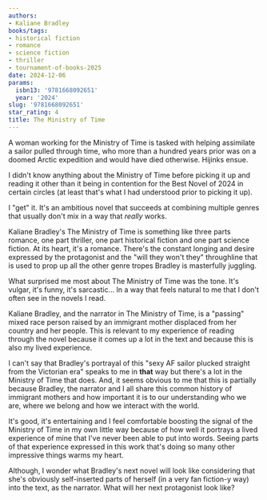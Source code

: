 ```yaml
---
authors:
- Kaliane Bradley
books/tags:
- historical fiction
- romance
- science fiction
- thriller
- tournament-of-books-2025
date: 2024-12-06
params:
  isbn13: '9781668092651'
  year: '2024'
slug: '9781668092651'
star_rating: 4
title: The Ministry of Time
---
```


A woman working for the Ministry of Time is tasked with helping assimilate a sailor pulled through time, who more than a hundred years prior was on a doomed Arctic expedition and would have died otherwise. Hijinks ensue.


<!--more-->

I didn't know anything about the Ministry of Time before picking it up and reading it other than it being in contention for the Best Novel of 2024 in certain circles (at least that's what I had understood prior to picking it up).

I "get" it. It's an ambitious novel that succeeds at combining multiple genres that usually don't mix in a way that *really* works.

Kaliane Bradley's The Ministry of Time is something like three parts romance, one part thriller, one part historical fiction and one part science fiction. At its heart, it's a romance. There's the constant longing and desire expressed by the protagonist and the "will they won't they" throughline that is used to prop up all the other genre tropes Bradley is masterfully juggling.

What surprised me most about The Ministry of Time was the tone. It's vulgar, it's funny, it's sarcastic... In a way that feels natural to me that I don't often see in the novels I read.

Kaliane Bradley, and the narrator in The Ministry of Time, is a "passing" mixed race person raised by an immigrant mother displaced from her country and her people. This is relevant to my experience of reading through the novel because it comes up a lot in the text and because this is also my lived experience.

I can't say that Bradley's portrayal of this "sexy AF sailor plucked straight from the Victorian era" speaks to me in **that** way but there's a lot in the Ministry of Time that does. And, it seems obvious to me that this is partially because Bradley, the narrator and I all share this common history of immigrant mothers and how important it is to our understanding who we are, where we belong and how we interact with the world.

It's good, it's entertaining and I feel comfortable boosting the signal of the Ministry of Time in my own little way because of how well it portrays a lived experience of mine that I've never been able to put into words. Seeing parts of that experience expressed in this work that's doing so many other impressive things warms my heart.

Although, I wonder what Bradley's next novel will look like considering that she's obviously self-inserted parts of herself (in a very fan fiction-y way) into the text, as the narrator. What will her next protagonist look like?